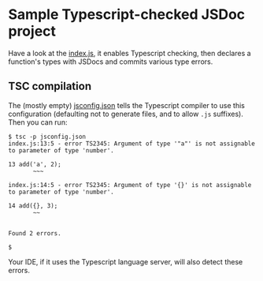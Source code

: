 # Sample Typescript-checked JSDoc project

Have a look at the [index.js](index.js), it enables Typescript checking, then declares a function's types with JSDocs and commits various type errors.


## TSC compilation

The (mostly empty) [jsconfig.json](jsconfig.json) tells the Typescript compiler to use this configuration (defaulting not to generate files, and to allow `.js` suffixes).  Then you can run:

```
$ tsc -p jsconfig.json
index.js:13:5 - error TS2345: Argument of type '"a"' is not assignable to parameter of type 'number'.

13 add('a', 2);
       ~~~

index.js:14:5 - error TS2345: Argument of type '{}' is not assignable to parameter of type 'number'.

14 add({}, 3);
       ~~


Found 2 errors.

$
```

Your IDE, if it uses the Typescript language server, will also detect these errors.
